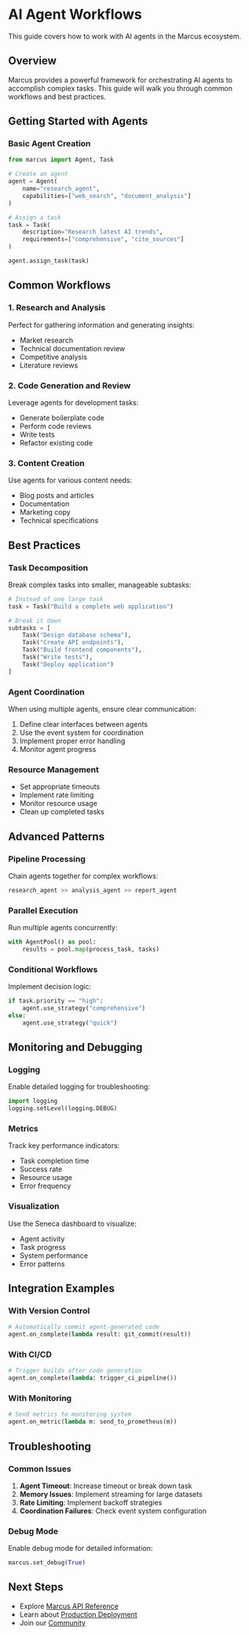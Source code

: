 # AI Agent Workflows

This guide covers how to work with AI agents in the Marcus ecosystem.

## Overview

Marcus provides a powerful framework for orchestrating AI agents to accomplish complex tasks. This guide will walk you through common workflows and best practices.

## Getting Started with Agents

### Basic Agent Creation

```python
from marcus import Agent, Task

# Create an agent
agent = Agent(
    name="research_agent",
    capabilities=["web_search", "document_analysis"]
)

# Assign a task
task = Task(
    description="Research latest AI trends",
    requirements=["comprehensive", "cite_sources"]
)

agent.assign_task(task)
```

## Common Workflows

### 1. Research and Analysis

Perfect for gathering information and generating insights:

- Market research
- Technical documentation review
- Competitive analysis
- Literature reviews

### 2. Code Generation and Review

Leverage agents for development tasks:

- Generate boilerplate code
- Perform code reviews
- Write tests
- Refactor existing code

### 3. Content Creation

Use agents for various content needs:

- Blog posts and articles
- Documentation
- Marketing copy
- Technical specifications

## Best Practices

### Task Decomposition

Break complex tasks into smaller, manageable subtasks:

```python
# Instead of one large task
task = Task("Build a complete web application")

# Break it down
subtasks = [
    Task("Design database schema"),
    Task("Create API endpoints"),
    Task("Build frontend components"),
    Task("Write tests"),
    Task("Deploy application")
]
```

### Agent Coordination

When using multiple agents, ensure clear communication:

1. Define clear interfaces between agents
2. Use the event system for coordination
3. Implement proper error handling
4. Monitor agent progress

### Resource Management

- Set appropriate timeouts
- Implement rate limiting
- Monitor resource usage
- Clean up completed tasks

## Advanced Patterns

### Pipeline Processing

Chain agents together for complex workflows:

```python
research_agent >> analysis_agent >> report_agent
```

### Parallel Execution

Run multiple agents concurrently:

```python
with AgentPool() as pool:
    results = pool.map(process_task, tasks)
```

### Conditional Workflows

Implement decision logic:

```python
if task.priority == "high":
    agent.use_strategy("comprehensive")
else:
    agent.use_strategy("quick")
```

## Monitoring and Debugging

### Logging

Enable detailed logging for troubleshooting:

```python
import logging
logging.setLevel(logging.DEBUG)
```

### Metrics

Track key performance indicators:

- Task completion time
- Success rate
- Resource usage
- Error frequency

### Visualization

Use the Seneca dashboard to visualize:

- Agent activity
- Task progress
- System performance
- Error patterns

## Integration Examples

### With Version Control

```python
# Automatically commit agent-generated code
agent.on_complete(lambda result: git_commit(result))
```

### With CI/CD

```python
# Trigger builds after code generation
agent.on_complete(lambda: trigger_ci_pipeline())
```

### With Monitoring

```python
# Send metrics to monitoring system
agent.on_metric(lambda m: send_to_prometheus(m))
```

## Troubleshooting

### Common Issues

1. **Agent Timeout**: Increase timeout or break down task
2. **Memory Issues**: Implement streaming for large datasets
3. **Rate Limiting**: Implement backoff strategies
4. **Coordination Failures**: Check event system configuration

### Debug Mode

Enable debug mode for detailed information:

```python
marcus.set_debug(True)
```

## Next Steps

- Explore [Marcus API Reference](../api/marcus-api.md)
- Learn about [Production Deployment](production.md)
- Join our [Community](../community/support.md)